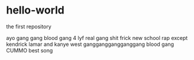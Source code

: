 # hello-world
the first repository

ayo gang gang blood gang 4 lyf real gang shit frick new school rap except kendrick lamar and kanye west
gangganggangganggang blood gang CUMMO best song
